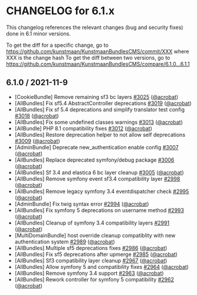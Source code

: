 CHANGELOG for 6.1.x
===================

This changelog references the relevant changes (bug and security fixes) done in 6.1 minor versions.

To get the diff for a specific change, go to https://github.com/kunstmaan/KunstmaanBundlesCMS/commit/XXX where XXX is the change hash
To get the diff between two versions, go to https://github.com/kunstmaan/KunstmaanBundlesCMS/compare/6.1.0...6.1.1

## 6.1.0 / 2021-11-9

* [CookieBundle] Remove remaining sf3 bc layers [#3025](https://github.com/Kunstmaan/KunstmaanBundlesCMS/pull/3025) ([@acrobat](https://github.com/acrobat))
* [AllBundles] Fix sf5.4 AbstractController deprecations [#3019](https://github.com/Kunstmaan/KunstmaanBundlesCMS/pull/3019) ([@acrobat](https://github.com/acrobat))
* [AllBundles] Fix sf 5.4 deprecations and simplify translator test config [#3018](https://github.com/Kunstmaan/KunstmaanBundlesCMS/pull/3018) ([@acrobat](https://github.com/acrobat))
* [AllBundles] Fix some undefined classes warnings [#3013](https://github.com/Kunstmaan/KunstmaanBundlesCMS/pull/3013) ([@acrobat](https://github.com/acrobat))
* [AllBundle] PHP 8.1 compatibility fixes [#3012](https://github.com/Kunstmaan/KunstmaanBundlesCMS/pull/3012) ([@acrobat](https://github.com/acrobat))
* [AllBundles] Restore deprecation helper to not allow self deprecations [#3009](https://github.com/Kunstmaan/KunstmaanBundlesCMS/pull/3009) ([@acrobat](https://github.com/acrobat))
* [AdminBundle] Deprecate new_authentication enable config [#3007](https://github.com/Kunstmaan/KunstmaanBundlesCMS/pull/3007) ([@acrobat](https://github.com/acrobat))
* [AllBundles] Replace deprecated symfony/debug package [#3006](https://github.com/Kunstmaan/KunstmaanBundlesCMS/pull/3006) ([@acrobat](https://github.com/acrobat))
* [AllBundles] Sf 3.4 and elastica 6 bc layer cleanup [#3005](https://github.com/Kunstmaan/KunstmaanBundlesCMS/pull/3005) ([@acrobat](https://github.com/acrobat))
* [AllBundles] Remove symfony event sf3.4 compatibility layer [#2998](https://github.com/Kunstmaan/KunstmaanBundlesCMS/pull/2998) ([@acrobat](https://github.com/acrobat))
* [AllBundles] Remove legacy symfony 3.4 eventdispatcher check [#2995](https://github.com/Kunstmaan/KunstmaanBundlesCMS/pull/2995) ([@acrobat](https://github.com/acrobat))
* [AdminBundle] Fix twig syntax error [#2994](https://github.com/Kunstmaan/KunstmaanBundlesCMS/pull/2994) ([@acrobat](https://github.com/acrobat))
* [AllBundles] Fix symfony 5 deprecations on username method [#2993](https://github.com/Kunstmaan/KunstmaanBundlesCMS/pull/2993) ([@acrobat](https://github.com/acrobat))
* [AllBundles] Cleanup of symfony 3.4 compatibility layers [#2991](https://github.com/Kunstmaan/KunstmaanBundlesCMS/pull/2991) ([@acrobat](https://github.com/acrobat))
* [MultiDomainBundle] host override cleanup compatiblity with new authentication system [#2989](https://github.com/Kunstmaan/KunstmaanBundlesCMS/pull/2989) ([@acrobat](https://github.com/acrobat))
* [AllBundles] Multiple sf5 deprecations fixes [#2986](https://github.com/Kunstmaan/KunstmaanBundlesCMS/pull/2986) ([@acrobat](https://github.com/acrobat))
* [AllBundles] Fix sf5 deprecations after upmerge [#2985](https://github.com/Kunstmaan/KunstmaanBundlesCMS/pull/2985) ([@acrobat](https://github.com/acrobat))
* [AllBundles] Sf3 compatibility layer cleanup [#2967](https://github.com/Kunstmaan/KunstmaanBundlesCMS/pull/2967) ([@acrobat](https://github.com/acrobat))
* [AllBundles] Allow symfony 5 and compatibility fixes [#2964](https://github.com/Kunstmaan/KunstmaanBundlesCMS/pull/2964) ([@acrobat](https://github.com/acrobat))
* [AllBundles] Remove symfony 3.4 support [#2963](https://github.com/Kunstmaan/KunstmaanBundlesCMS/pull/2963) ([@acrobat](https://github.com/acrobat))
* [AllBundles] Rework controller for symfony 5 compatibility [#2962](https://github.com/Kunstmaan/KunstmaanBundlesCMS/pull/2962) ([@acrobat](https://github.com/acrobat))
